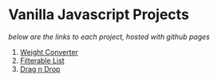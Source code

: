 # Vanilla Javascript Projects

*below are the links to each project, hosted with github pages*

1. [Weight Converter](https://aman-maharshi.github.io/vanilla-js/weight-converter/)
2. [Filterable List](https://aman-maharshi.github.io/vanilla-js/filterable-list/)
3. [Drag n Drop](https://aman-maharshi.github.io/vanilla-js/drag-n-drop/)
